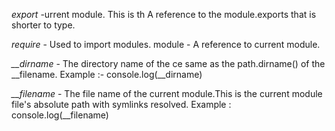 *export* -urrent module. This is th A reference to the module.exports that is shorter to type.

*require* - Used to import modules.
module - A reference to current module.

*__dirname* - The directory name of the ce same as the path.dirname() of the __filename.
Example :- console.log(__dirname)

*__filename* - The file name of the current module.This is the current module file's absolute path with symlinks resolved.
Example : console.log(__filename)


